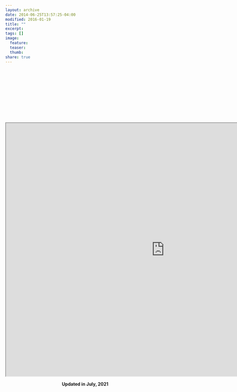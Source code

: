 ```yaml
---
layout: archive
date: 2014-06-25T13:57:25-04:00
modified: 2016-01-19
title: ""
excerpt:
tags: []
image:
  feature:
  teaser:
  thumb:
share: true
---
```

<br />
<br />
<br />
<br />
<br />
<br />
<br />
<br />
<br />
<br />
<iframe src="https://drive.google.com/file/d/1q0PmL4J_2-eccfQqdSYXHNyCnnKASSrC/preview" width="1000" height="800"></iframe>


<p align="center">
  <b>Updated in July, 2021</b><br>
</p>

